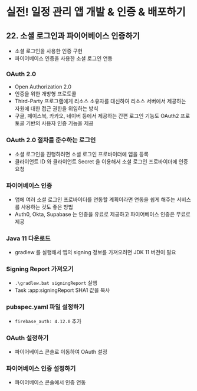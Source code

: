 # 실전! 일정 관리 앱 개발 & 인증 & 배포하기
## 22. 소셜 로그인과 파이어베이스 인증하기
- 소셜 로그인을 사용한 인증 구현
- 파이어베이스 인증을 사용한 소셜 로그인 연동
### OAuth 2.0
- Open Authorization 2.0
- 인증을 위한 개방형 프로토콜
- Third-Party 프로그램에게 리소스 소유자를 대신하여 리소스 서버에서 제공하는 자원에 대한 접근 권한을 위임하는 방식
- 구글, 페이스북, 카카오, 네이버 등에서 제공하는 간편 로그인 기능도 OAuth2 프로토골 기반의 사용자 인증 기능을 제공
### OAuth 2.0 절차를 준수하는 로그인
- 소셜 로그인을 진행하려면 소셜 로그인 프로바이더에 앱을 등록
- 클라이언트 ID 와 클라이언트 Secret 을 이용해서 소셜 로그인 프로바이더에 인증 요청
### 파이어베이스 인증
- 앱에 여러 소셜 로그인 프로바이더를 연동할 계획이라면 연동을 쉽게 해주는 서비스를 사용하는 것도 좋은 방법
- Auth0, Okta, Supabase 는 인증을 유료로 제공하고 파이어베이스 인증은 무료로 제공
### Java 11 다운로드
- gradlew 를 실행해서 앱의 signing 정보를 가져오려면 JDK 11 버전이 필요
### Signing Report 가져오기
- `.\gradlew.bat signingReport` 실행
- Task :app:signingReport SHA1 값을 복사
### pubspec.yaml 파일 설정하기
- `firebase_auth: 4.12.0` 추가
### OAuth 설정하기
- 파이어베이스 콘솔로 이동하여 OAuth 설정
### 파이어베이스 인증 설정하기
- 파이어베이스 콘솔에서 인증 연동

